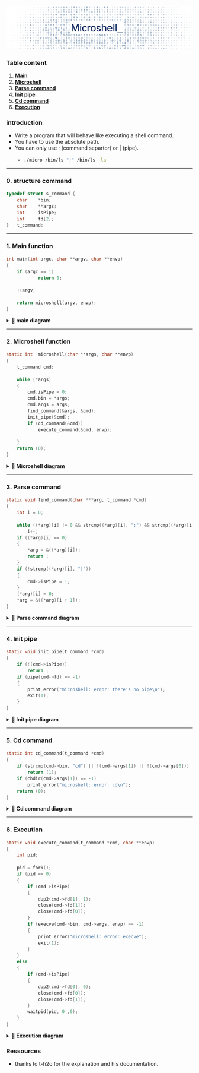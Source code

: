 ![image/titre.png](image/titre.png)


### Table content
1. **[Main](#main)**
2. **[Microshell](#Microshell)**
3. **[Parse command](#Parse_command)**
4. **[Init pipe](#init_pipe)**
5. **[Cd command](#cd_command)**
6. **[Execution](#execution)**

### introduction

* Write a program that will behave like executing a shell command.
* You have to use the absolute path.
* You can only use ; (command separtor) or | (pipe).
  * ````bash
    ./micro /bin/ls ";" /bin/ls -la
    ````

---
### 0. structure command

````C
typedef struct s_command {
	char	*bin;
	char	**args;
	int		isPipe;
	int		fd[2];
}	t_command;
````
---
### 1. Main function

````C
int	main(int argc, char **argv, char **envp)
{
	if (argc == 1)
    		return 0;
	
	++argv;
	
	return microshell(argv, envp);
}
````

<a name="main"></a>
<details>	
  <summary><b> 🔽 main diagram</b></summary>
  <br />

[<img src="image/main.png" width="280">](image/main.png)

</details>

----
### 2. Microshell function

````C
static int	microshell(char **args, char **envp)
{
	t_command cmd;

	while (*args)
	{
		cmd.isPipe = 0;
		cmd.bin = *args;
		cmd.args = args;
		find_command(&args, &cmd);
		init_pipe(&cmd);
		if (cd_command(&cmd))
			execute_command(&cmd, envp);

	}
	return (0);
}
````
<a name="Microshell"></a>
<details>	
  <summary><b> 🔽 Microshell diagram</b></summary>
  <br />

[<img src="image/microshell.png" width="300">](image/microshell.png)

</details>

---
### 3. Parse command

````C
static void find_command(char ***arg, t_command *cmd)
{
	int i = 0;

	while ((*arg)[i] != 0 && strcmp((*arg)[i], ";") && strcmp((*arg)[i], "|"))
		i++;
	if ((*arg)[i] == 0)
	{
		*arg = &((*arg)[i]);
		return ;
	}
	if (!strcmp((*arg)[i], "|"))
	{
		cmd->isPipe = 1;
	}
	(*arg)[i] = 0;
	*arg = &((*arg)[i + 1]);
}
````
<a name="Parse_command"></a>
<details>	
  <summary><b> 🔽 Parse command diagram</b></summary>
  <br />

[<img src="image/parse_cmd.svg" width="300">](image/parse_cmd.svg)

</details>

----
### 4. Init pipe

````C
static void init_pipe(t_command *cmd)
{
	if (!(cmd->isPipe))
		return ;
	if (pipe(cmd->fd) == -1)
	{
		print_error("microshell: error: there's no pipe\n");
		exit(1);
	}
}
````
<a name="init_pipe"></a>
<details>	
  <summary><b> 🔽 Init pipe diagram</b></summary>
  <br />

[<img src="image/init_pipe.svg" width="250">](image/init_pipe.svg)

</details>

----
### 5. Cd command

````C
static int cd_command(t_command *cmd)
{
	if (strcmp(cmd->bin, "cd") || !(cmd->args[1]) || !(cmd->args[0]))
		return (1);
	if (chdir(cmd->args[1]) == -1)
		print_error("microshell: error: cd\n");
	return (0);
}
````
<a name="cd_command"></a>
<details>	
  <summary><b> 🔽 Cd command diagram</b></summary>
  <br />


[<img src="image/cd_command.svg" width="250">](image/cd_command.svg)

</details>

----
### 6. Execution

````C
static void	execute_command(t_command *cmd, char **envp)
{
	int pid;

	pid = fork();
	if (pid == 0)
	{
		if (cmd->isPipe)
		{
			dup2(cmd->fd[1], 1);
			close(cmd->fd[1]);
			close(cmd->fd[0]);
		}
		if (execve(cmd->bin, cmd->args, envp) == -1)
		{
			print_error("microshell: error: execve");
			exit(1);
		}
	}
	else
	{
		if (cmd->isPipe)
		{
			dup2(cmd->fd[0], 0);
			close(cmd->fd[0]);
			close(cmd->fd[1]);
		}
		waitpid(pid, 0 ,0);
	}
}
````
<a name="cd_command"></a>
<details>	
  <summary><b> 🔽 Execution diagram</b></summary>
  <br />


[<img src="image/execution.svg" width="500">](image/execution.svg)

</details>

### Ressources

* thanks to t-h2o for the explanation and his documentation.